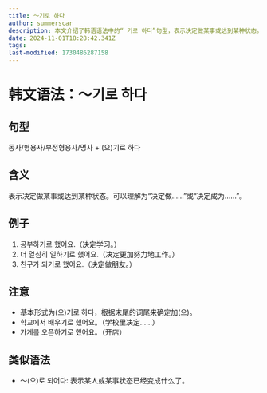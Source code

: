 ```yaml
---
title: 〜기로 하다
author: summerscar
description: 本文介绍了韩语语法中的“ 기로 하다”句型，表示决定做某事或达到某种状态。例如 决定学习、更加努力地工作、决定做朋友等。注意基本形式为(으)기로 하다，根据末尾词尾确定是否加(으)，且有类似语法“ (으)로 되어다”。
date: 2024-11-01T18:28:42.341Z
tags:
last-modified: 1730486287158
---
```


# 韩文语法：〜기로 하다

## 句型
동사/형용사/부정형용사/명사 + (으)기로 하다

## 含义
表示决定做某事或达到某种状态。可以理解为“决定做……”或“决定成为……”。

## 例子
1. <Speak>공부하기로 했어요.</Speak>（决定学习。）
2. <Speak>더 열심히 일하기로 했어요.</Speak>（决定更加努力地工作。）
3. <Speak>친구가 되기로 했어요.</Speak>（决定做朋友。）

## 注意
- 基本形式为(으)기로 하다，根据末尾的词尾来确定加(으)。
- 학교에서 배우기로 했어요。（学校里决定……）
- 가게를 오픈하기로 했어요。（开店）

## 类似语法
- 〜(으)로 되어다: 表示某人或某事状态已经变成什么了。